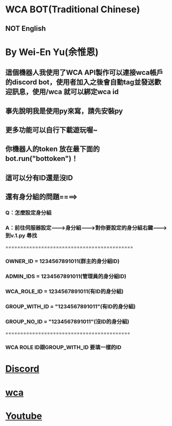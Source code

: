 # WCA BOT(Traditional Chinese)
## NOT English
# By Wei-En Yu(余惟恩)
## 這個機器人我使用了WCA API製作可以連接wca帳戶的discord bot，使用者加入之後會自動tag並發送歡迎訊息，使用/wca 就可以綁定wca id
## 事先說明我是使用py來寫，請先安裝py
## 更多功能可以自行下載遊玩喔~
## 你機器人的token 放在最下面的bot.run("bottoken")！
## 這可以分有ID還是沒ID
## 還有身分組的問題====>
### Q：怎麼設定身分組
### A：前往伺服器設定--->身分組--->對你要設定的身分組右鍵--->到v.1.py 尋找
===========================================
### OWNER_ID = 1234567891011(群主的身分組ID)
### ADMIN_IDS = 1234567891011(管理員的身分組ID)
### WCA_ROLE_ID = 1234567891011(有ID的身分組)
### GROUP_WITH_ID = "1234567891011"(有ID的身分組)
### GROUP_NO_ID = "1234567891011"(沒ID的身分組)
==========================================
### WCA ROLE ID跟GROUP_WITH_ID 要填一樣的ID
# [Discord](https://discord.gg/jNdKdnMkqV)
# [wca](https://www.worldcubeassociation.org/persons/2025YUWE02)
# [Youtube](https://www.youtube.com/@Yu-Weien)
